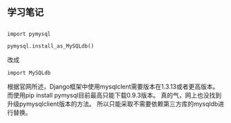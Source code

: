 ## 学习笔记

## 
```
import pymysql
 
pymysql.install_as_MySQLdb()
```
改成
```
import MySQLdb
```

根据官网所述，Django框架中使用mysqlclent需要版本在1.3.13或者更高版本。
而使用pip install pymysql目前最高只能下载0.9.3版本。
真的气，网上也没找到升级pymysqlclient版本的方法。
所以只能采取不需要依赖第三方库的mysqldb进行替换。


















